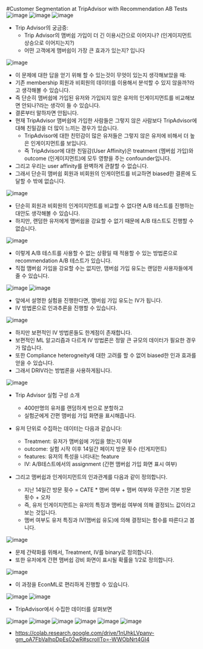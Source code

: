 #Customer Segmentation at TripAdvisor with Recommendation AB Tests
![image](https://user-images.githubusercontent.com/46898478/170302276-9a4ea9b9-1067-4203-beb8-50a25ac2ca45.png)
![image](https://user-images.githubusercontent.com/46898478/170302308-f9810bf1-7cda-4eac-bbee-b1df5b5e6423.png)
![image](https://user-images.githubusercontent.com/46898478/170302347-6d45edda-3a3b-4c9a-b10f-f12a12cf42a6.png)
- Trip Advisor의 궁금증:
    - Trip Advisor의 맴버쉽 가입이 더 긴 이용시간으로 이어지나? (인게이지먼트 상승으로 이어지는지?)
    - 어떤 고객에게 맴버쉽이 가장 큰 효과가 있는지? 입니다

![image](https://user-images.githubusercontent.com/46898478/170302369-0d9c3463-0a49-4e55-9a76-ee47ced95c73.png)
- 이 문제에 대한 답을 얻기 위해 할 수 있는것이 무엇이 있는지 생각해보았을 때:<br>
- 기존 membership 회원과 비회원의 데이터를 이용해서 분석할 수 있지 않을까?라고 생각해볼 수 있습니다.
- 즉 단순히 맴버쉽에 가입된 유저와 가입되지 않은 유저의 인게이지먼트를 비교해보면 안되나?라는 생각이 들 수 있습니다.
- 결론부터 말하자면 안됩니다.
- 현재 TripAdvisor 맴버쉽에 가입한 사람들은 그렇지 않은 사람보다 TripAdvisor에 대해 친밀감을 더 많이 느끼는 경우가 있습니다.
    - TripAdvisor에 대한 친민감이 많은 유저들은 그렇지 않은 유저에 비해서 더 높은 인게이지먼트를 보입니다.
    - 즉 TripAdvisor에 대한 친밀감(User Affinity)은 treatment (멤버쉽 가입)와 outcome (인게이지먼트)에 모두 영향을 주는 confounder입니다.
- 그리고 우리는 user affinity를 완벽하게 관찰할 수 없습니다.
- 그래서 단순히 맴버쉽 회원과 비회원의 인게이먼트를 비교하면 biased한 결론에 도달할 수 밖에 없습니다.

![image](https://user-images.githubusercontent.com/46898478/170302388-9d9543d7-241f-4f35-b7ac-12da3feb6fdc.png)
- 단순히 회원과 비회원의 인게이지먼트를 비교할 수 없다면 A/B 테스트를 진행하는 대안도 생각해볼 수 있습니다.
- 하지만, 랜덤한 유저에게 맴버쉽을 강요할 수 없기 때문에 A/B 태스트도 진행할 수 없습니다.


![image](https://user-images.githubusercontent.com/46898478/170302412-38e5b263-47a0-4a35-af94-e058b8794d6b.png)
- 이렇게 A/B 테스트를 사용할 수 없는 상황일 때 적용할 수 있는 방법론으로 recommendation A/B 테스트가 있습니다.
- 직접 맴버쉽 가입을 강요할 수는 없지만, 맴버쉽 가입 유도는 랜덤한 사용자들에게 줄 수 있습니다. 

![image](https://user-images.githubusercontent.com/46898478/170302427-5c2046ad-6f4e-437a-9b61-8883a03a9683.png)
![image](https://user-images.githubusercontent.com/46898478/170302450-21bb2f75-a4bf-4639-92b9-8af33f7ed2ba.png)
- 앞에서 설명한 실험을 진행한다면, 맴버쉽 가입 유도는 IV가 됩니다.
- IV 방법론으로 인과추론을 진행할 수 있습니다.




![image](https://user-images.githubusercontent.com/46898478/170302462-6b139dea-6c44-46b2-9201-4272cc535772.png)
- 하지만 보편적인 IV 방법론들도 한계점이 존재합니다.
- 보편적인 ML 알고리즘과 다르게 IV 방법론은 정말 큰 규모의 데이터가 필요한 경우가 많습니다.
- 또한 Compliance heterogneity에 대한 고려를 할 수 없어 biased한 인과 효과를 얻을 수 있습니다.
- 그래서 DRIV라는 방법론을 사용하게됩니다.



![image](https://user-images.githubusercontent.com/46898478/170302477-6757733d-ab08-4dd0-a82c-d0eb78baa536.png)
- Trip Advisor 실험 구성 소개
    - 400만명의 유저를 랜덤하게 반으로 분할하고
    - 실험군에게 간편 맴버쉽 가입 화면을 표시해줍니다.

- 유저 단위로 수집하는 데이터는 다음과 같습니다:
    - Treatment: 유저가 맴버쉽에 가입을 했는지 여부
    - outcome: 실험 시작 이후 14일간 페이지 방문 횟수 (인게지먼트)
    - features: 유저의 특성을 나타내는 feature
    - IV: A/B테스트에서의 assignment (간편 맴버쉽 가입 화면 표시 여부)

- 그리고 맴버쉽과 인게이지먼트의 인과관계를 다음과 같이 정의합니다.
    - 지난 14일간 방문 횟수 = CATE * 맴버 여부 + 맴버 여부와 무관한 기본 방문 횟수 + 오차
    - 즉, 유저 인게이지먼트는 유저의 특징과 맴버쉽 여부에 의해 결정되느 값이라고 보는 것입니다.
    - 맴버 여부도 유저 특징과 IV(맴버쉽 유도)에 의해 결정되는 함수를 따른다고 봅니다.

![image](https://user-images.githubusercontent.com/46898478/170302494-1070c910-6235-4a2f-b8cb-8bd79b6fa886.png)
- 문제 간략화를 위해서, Treatment, IV를 binary로 정의합니다.
- 또한 유저에게 간편 맴버쉽 강비 화면이 표시될 확률을 1/2로 정의합니다.

![image](https://user-images.githubusercontent.com/46898478/170302507-1d2f1716-7360-49ed-b16b-61ccad691c21.png)
- 이 과정을 EconML로 편리하게 진행할 수 있습니다.


![image](https://user-images.githubusercontent.com/46898478/170302527-91a78f8c-3bb4-4a51-96b5-985f6a3bfcdd.png)
![image](https://user-images.githubusercontent.com/46898478/170302552-92a9e7dd-1462-48f7-8803-da63d8f11051.png)
- TripAdvisor에서 수집한 데이터를 살펴보면

![image](https://user-images.githubusercontent.com/46898478/170302567-d68ae9cd-f71b-4f92-a00c-3686cbd4128b.png)
![image](https://user-images.githubusercontent.com/46898478/170302578-fdd3aa2e-16d4-461c-bd1e-f3b2e98fe8e5.png)
![image](https://user-images.githubusercontent.com/46898478/170302595-d6ff5d35-09d3-421a-80b1-066df104543e.png)
![image](https://user-images.githubusercontent.com/46898478/170302616-2e7f3b38-6168-436b-bbbd-b593e50d5485.png)
![image](https://user-images.githubusercontent.com/46898478/170302634-3c5188b4-cf9f-4df3-b8f4-e3977322f4cb.png)
![image](https://user-images.githubusercontent.com/46898478/170302647-4a38f0b8-d7ff-4f1d-ac92-0d0d9ee62411.png)

- https://colab.research.google.com/drive/1nUhkLVpanv-gm_oA7FbValhpDpEs02wR#scrollTo=-WWObNrt4GI4




